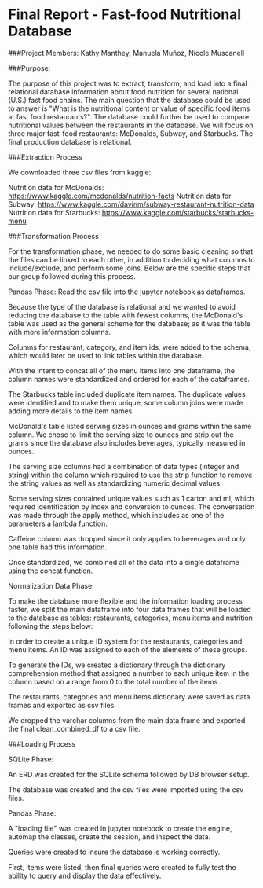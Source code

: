 # Final Report - Fast-food Nutritional Database

###Project Members: Kathy Manthey, Manuela Muñoz, Nicole Muscanell

###Purpose:

The purpose of this project was to extract, transform, and load into a final relational database information about food nutrition for several national (U.S.) fast food chains. The main question that the database could be used to answer is "What is the nutritional content or value of specific food items at fast food restaurants?". The database could further be used to compare nutritional values between the restaurants in the database. We will focus on three major fast-food restaurants: McDonalds, Subway, and Starbucks. The final production database is relational.

###Extraction Process

We downloaded three csv files from kaggle:

Nutrition data for McDonalds: https://www.kaggle.com/mcdonalds/nutrition-facts
Nutrition data for Subway: https://www.kaggle.com/davinm/subway-restaurant-nutrition-data
Nutrition data for Starbucks: https://www.kaggle.com/starbucks/starbucks-menu


###Transformation Process 

For the transformation phase, we needed to do some basic cleaning so that the files can be
linked to each other, in addition to deciding what columns to include/exclude, and perform
some joins. Below are the specific steps that our group followed during this process.

</u>Pandas Phase:</u>
Read the csv file into the jupyter notebook as dataframes.

Because the type of the database is relational and we wanted to avoid reducing the database to the table with fewest columns, the McDonald's table was used as the general scheme for the database; as it was  the table with more information columns.

Columns for restaurant, category, and item ids, were added to the schema, which would later be used to link tables within the database.

With the intent to concat all of the menu items into one dataframe, the column names were standardized and ordered for each of the dataframes.

The Starbucks table included duplicate item names. The duplicate values were identified and to make them unique, some column joins were made adding more details to the item names.

McDonald's table listed serving sizes in ounces and grams within the same column.  We chose to limit the serving size to ounces and strip out the grams since the database also includes beverages, typically measured in ounces. 

The serving size columns had a combination of data types (integer and string)  within the column which required to use the strip function to remove the string values as well as standardizing numeric decimal values.

Some serving sizes contained unique values such as 1 carton and ml,  which required identification by index and conversion to ounces. The conversation was made through the apply method, which includes as one of the parameters a lambda function.

Caffeine column was dropped since it only applies to beverages and only one table had this information.

Once standardized, we combined all of the data into a single dataframe using the concat function. 

</u>Normalization Data Phase:</u>

To make the database more flexible and the information loading process faster, we split the main dataframe into four data frames that will be loaded to the database as tables: restaurants, categories, menu items and nutrition following the steps below:

In order to create a unique ID system for the restaurants, categories and menu items. An ID was assigned to each of the elements of these groups. 

To generate the IDs, we created a dictionary through the dictionary comprehension method that assigned a number to each unique item in the column based on a range from 0 to the total number of the items . 

The restaurants, categories and menu items dictionary were saved as data frames and exported as csv files. 

We dropped the varchar columns from the main data frame and exported the final clean_combined_df to a csv file.

###Loading Process

</u>SQLite Phase:</u>

An ERD was created for the SQLite schema followed by DB browser setup.

The database was created and the csv files were imported using the csv files.

</u>Pandas Phase:</u>

A "loading file" was created in jupyter notebook to create the engine, automap the classes, create the session, and inspect the data.

Queries were created to insure the database is working correctly.

First, items were listed, then final queries were created to fully test the ability to query and display the data effectively.


